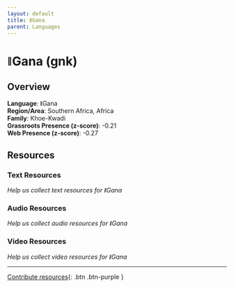 ```yaml
---
layout: default
title: ǁGana
parent: Languages
---
```


# ǁGana (gnk)

## Overview

**Language**: ǁGana  
**Region/Area**: Southern Africa, Africa  
**Family**: Khoe-Kwadi  
**Grassroots Presence (z-score)**: -0.21  
**Web Presence (z-score)**: -0.27  

## Resources

### Text Resources
*Help us collect text resources for ǁGana*

### Audio Resources
*Help us collect audio resources for ǁGana*

### Video Resources
*Help us collect video resources for ǁGana*

---

[Contribute resources](https://forms.office.com/e/1SfLJx3u1r){: .btn .btn-purple }
